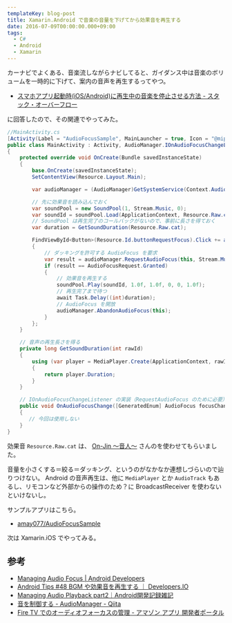 ```yaml
---
templateKey: blog-post
title: Xamarin.Android で音楽の音量を下げてから効果音を再生する
date: 2016-07-09T00:00:00.000+09:00
tags:
  - C#
  - Android
  - Xamarin
---
```

カーナビでよくある、音楽流しながらナビしてると、ガイダンス中は音楽のボリュームを一時的に下げて、案内の音声を再生するってやつ。

<!--more-->

* [スマホアプリ起動時(iOS/Android)に再生中の音楽を停止させる方法 - スタック・オーバーフロー](http://ja.stackoverflow.com/questions/27452/%e3%82%b9%e3%83%9e%e3%83%9b%e3%82%a2%e3%83%97%e3%83%aa%e8%b5%b7%e5%8b%95%e6%99%82ios-android%e3%81%ab%e5%86%8d%e7%94%9f%e4%b8%ad%e3%81%ae%e9%9f%b3%e6%a5%bd%e3%82%92%e5%81%9c%e6%ad%a2%e3%81%95%e3%81%9b%e3%82%8b%e6%96%b9%e6%b3%95/27459#27459)

に回答したので、その関連でやってみた。

```csharp 
//MainActivity.cs
[Activity(Label = "AudioFocusSample", MainLauncher = true, Icon = "@mipmap/icon")]
public class MainActivity : Activity, AudioManager.IOnAudioFocusChangeListener
{
    protected override void OnCreate(Bundle savedInstanceState)
    {
        base.OnCreate(savedInstanceState);
        SetContentView(Resource.Layout.Main);

        var audioManager = (AudioManager)GetSystemService(Context.AudioService);

        // 先に効果音を読み込んでおく
        var soundPool = new SoundPool(1, Stream.Music, 0);
        var soundId = soundPool.Load(ApplicationContext, Resource.Raw.cat, 0);
        // SoundPool は再生完了のコールバックがないので、事前に長さを得ておく
        var duration = GetSoundDuration(Resource.Raw.cat);

        FindViewById<Button>(Resource.Id.buttonRequestFocus).Click += async (sender, e) => 
        {
            // ダッキングを許可する AudioFocus を要求
            var result = audioManager.RequestAudioFocus(this, Stream.Music, AudioFocus.GainTransientMayDuck);
            if (result == AudioFocusRequest.Granted)
            {
                // 効果音を再生する
                soundPool.Play(soundId, 1.0f, 1.0f, 0, 0, 1.0f);
                // 再生完了まで待つ
                await Task.Delay((int)duration);
                // AudioFocus を開放
                audioManager.AbandonAudioFocus(this);
            }
        };
    }

    // 音声の再生長さを得る
    private long GetSoundDuration(int rawId)
    {
        using (var player = MediaPlayer.Create(ApplicationContext, rawId))
        {
            return player.Duration;
        }
    }

    // IOnAudioFocusChangeListener の実装（RequestAudioFocus のために必要）
    public void OnAudioFocusChange([GeneratedEnum] AudioFocus focusChange)
    {
       // 今回は使用しない
    }
}
```

効果音 ``Resource.Raw.cat`` は、 [On-Jin ～音人～](http://on-jin.com/sound/index.php) さんのを使わせてもらいました。

音量を小さくする＝絞る＝ダッキング、というのがなかなか連想しづらいので辿りつけない。
Android の音声再生は、他に ``MediaPlayer`` とか ``AudioTrack`` もあるし、リモコンなど外部からの操作のため？に BroadcastReceiver を使わないといけないし。

サンプルアプリはこちら。

* [amay077/AudioFocusSample](https://github.com/amay077/AudioFocusSample)

次は Xamarin.iOS でやってみる。

## 参考

* [Managing Audio Focus | Android Developers](https://developer.android.com/training/managing-audio/audio-focus.html)
* [Android Tips #48 BGM や効果音を再生する ｜ Developers.IO](http://dev.classmethod.jp/smartphone/android/android-tips-48-soundpool-mediaplayer/)
* [Managing Audio Playback part2｜Android開発記録雑記](http://ameblo.jp/negiiiimo/entry-11488832997.html)
* [音を制御する - AudioManager - Qiita](http://qiita.com/KeithYokoma/items/3896f5934478fa560a50)
* [Fire TV でのオーディオフォーカスの管理 - アマゾン アプリ 開発者ポータル](https://developer.amazon.com/public/ja/solutions/devices/fire-tv/docs/managing-audio-focus) 
